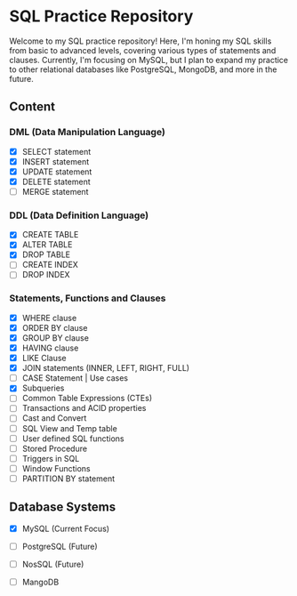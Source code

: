 # SQL Practice Repository

Welcome to my SQL practice repository! Here, I'm honing my SQL skills from basic to advanced levels, covering various types of statements and clauses. Currently, I'm focusing on MySQL, but I plan to expand my practice to other relational databases like PostgreSQL, MongoDB, and more in the future.

## Content

### DML (Data Manipulation Language)
- [x] SELECT statement
- [x] INSERT statement
- [x] UPDATE statement
- [x] DELETE statement
- [ ] MERGE statement

### DDL (Data Definition Language)
- [x] CREATE TABLE
- [x] ALTER TABLE
- [x] DROP TABLE
- [ ] CREATE INDEX
- [ ] DROP INDEX

### Statements, Functions and Clauses
- [x] WHERE clause
- [x] ORDER BY clause
- [x] GROUP BY clause
- [x] HAVING clause
- [x] LIKE Clause
- [x] JOIN statements (INNER, LEFT, RIGHT, FULL)
- [ ] CASE Statement | Use cases
- [x] Subqueries
- [ ] Common Table Expressions (CTEs)
- [ ] Transactions and ACID properties
- [ ] Cast and Convert
- [ ] SQL View and Temp table
- [ ] User defined SQL functions
- [ ] Stored Procedure
- [ ] Triggers in SQL
- [ ] Window Functions
- [ ] PARTITION BY statement

## Database Systems
- [x] MySQL (Current Focus)
- [ ] PostgreSQL (Future)
- [ ] NosSQL (Future)
- [ ] MangoDB



